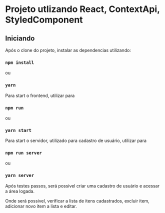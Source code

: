 # Projeto utlizando React, ContextApi, StyledComponent

## Iniciando

Após o clone do projeto, instalar as dependencias utilizando:

### `npm install`

ou

### `yarn`

Para start o frontend, utilizar para

### `npm run`

ou

### `yarn start`

Para start o servidor, utilizado para cadastro de usuário, utilizar para

### `npm run server`

ou

### `yarn server`

Após testes passos, será possivel criar uma cadastro de usuário e acessar a área logada.

Onde será possivel, verificar a lista de itens cadastrados, excluir item, adicionar novo item a lista e editar.

